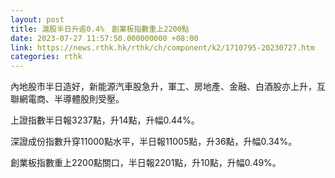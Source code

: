 ```yaml
---
layout: post
title: 滬股半日升逾0.4%　創業板指數重上2200點
date: 2023-07-27 11:57:50.000000000 +08:00
link: https://news.rthk.hk/rthk/ch/component/k2/1710795-20230727.htm
categories: rthk
---
```


內地股市半日造好，新能源汽車股急升，軍工、房地產、金融、白酒股亦上升，互聯網電商、半導體股則受壓。

上證指數半日報3237點，升14點，升幅0.44%。

深證成份指數升穿11000點水平，半日報11005點，升36點，升幅0.34%。

創業板指數重上2200點關口，半日報2201點，升10點，升幅0.49%。
